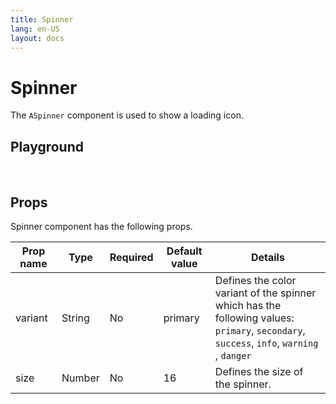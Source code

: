 ```yaml
---
title: Spinner
lang: en-US
layout: docs
---
```


<script setup lang="ts">
import { ASpinner} from '../../src/'
import { ASpinnerMeta } from '../../src/components/ASpinner/ASpinner.meta'
import PG from '../../src/playground/PG.vue'

</script>

# Spinner

The <code>ASpinner</code> component is used to show a loading icon.

## Playground

<br/>

<div>
  <PG :comp="ASpinner" :comp-meta="ASpinnerMeta"></PG>
</div>

## Props

Spinner component has the following props.

| Prop name | Type   | Required | Default value | Details                                                                                                                                                                                                         |
| --------- | ------ | -------- | ------------- | --------------------------------------------------------------------------------------------------------------------------------------------------------------------------------------------------------------- |
| variant   | String | No       | primary       | Defines the color variant of the spinner which has the following values: <br> <code>primary</code>, <code>secondary</code>, <code>success</code>, <code>info</code>, <code>warning</code> , <code>danger</code> |
| size      | Number | No       | 16            | Defines the size of the spinner.                                                                                                                                                                                |
